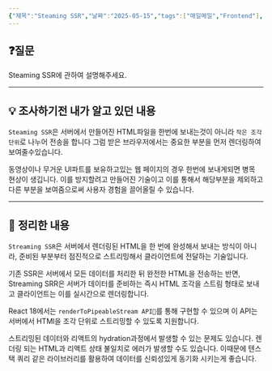 ```yaml
---
{"제목":"Steaming SSR","날짜":"2025-05-15","tags":["매일메일","Frontend"],"dg-publish":true,"permalink":"/매일메일/25년5월/Steaming SSR/","dgPassFrontmatter":true,"created":"2025-05-15T20:49:27.507+09:00","updated":"2025-08-21T17:33:53.541+09:00"}
---
```


## ❓질문

Steaming SSR에 관하여 설명해주세요.

---
## 💡 조사하기전 내가 알고 있던 내용

`Steaming SSR`은 서버에서 만들어진 HTML파일을 한번에 보내는것이 아니라 `작은 조각 단위`로 나누어 전송을 합니다 그럼 받은 브라우저에서는 중요한 부분을 먼저 렌더링하여 보여줄수있습니다.

동영상이나 무거운 UI파트를 보유하고있는 웹 페이지의 경우 한번에 보내게되면 병목 현상이 생깁니다. 이를 방지할려고 만들어진 기술이고 이를 통해서 해당부분을 제외하고 다른 부분을 보여줌으로써 사용자 경험을 끌어올릴 수 있습니다.

---
## 🏫 정리한 내용

`Streaming SSR`은 서버에서 렌더링된 HTML을 한 번에 완성해서 보내는 방식이 아니라, 준비된 부분부터 점진적으로 스트리밍해서 클라이언트에 전달하는 기술입니다.

기존 SSR은 서버에서 모든 데이터를 처리한 뒤 완전한 HTML을 전송하는 반면, Streaming SRR은 서버가 데이터를 준비하는 즉시 HTML 조각을 스트림 형태로 보내고 클라이언트는 이를 실시간으로 렌더링합니다.

React 18에서는 `renderToPipeableStream API`를 통해 구현할 수 있으며 이 API는 서버에서 HTMl을 조각 단위로 스트리밍할 수 있도록 지원합니다. 

스트리밍된 데이터와 리액트의 hydration과정에서 발생할 수 있는 문제도 있습니다.
렌더링 되는 HTML과 리액트 상태 불일치로 에러가 발생할 수도 있습니다. 이때문에 텐스택 쿼리 같은 라이브러리를 활용하여 데이터를 신뢰성있게 동기화 시키는게 좋습니다.